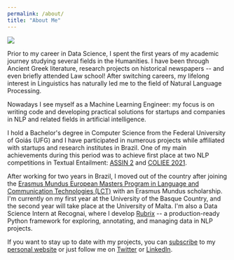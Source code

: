 ```yaml
---
permalink: /about/
title: "About Me"
---
```


![](https://raw.githubusercontent.com/ruanchaves/ruanchaves.github.io/master/assets/images/260491820_847317849268676_7901192087852364308_n.jpg)

Prior to my career in Data Science, I spent the first years of my academic journey studying several fields in the Humanities. I have been through Ancient Greek literature, research projects on historical newspapers -- and even briefly attended Law school! After switching careers, my lifelong interest in Linguistics has naturally led me to the field of Natural Language Processing.   

Nowadays I see myself as a Machine Learning Engineer: my focus is on writing code and developing practical solutions for startups and companies in NLP and related fields in artificial intelligence.   

I hold a Bachelor's degree in Computer Science from the Federal University of Goiás (UFG) and I have participated in numerous projects while affiliated with startups and research institutes in Brazil. One of my main achievements during this period was to achieve first place at two NLP competitions in Textual Entailment: [ASSIN 2](https://sites.google.com/view/assin2/english) and [COLIEE 2021](https://sites.ualberta.ca/~rabelo/COLIEE2021/).     

After working for two years in Brazil, I moved out of the country after joining the [Erasmus Mundus European Masters Program in Language and Communication Technologies (LCT)](https://lct-master.org/) with an Erasmus Mundus scholarship. I'm currently on my first year at the University of the Basque Country, and the second year will take place at the University of Malta. I'm also a Data Science Intern at Recognai, where I develop [Rubrix](https://www.rubrix.ml/) -- a production-ready Python framework for exploring, annotating, and managing data in NLP projects.     

If you want to stay up to date with my projects, you can [subscribe](https://ruanchaves.github.io/subscribe/) to my [personal website](https://ruanchaves.github.io) or just follow me on [Twitter](https://twitter.com/ruanchaves93) or [LinkedIn](https://www.linkedin.com/in/ruanchaves/).    
